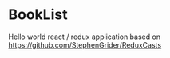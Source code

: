 # BookList
Hello world react / redux application based on https://github.com/StephenGrider/ReduxCasts
